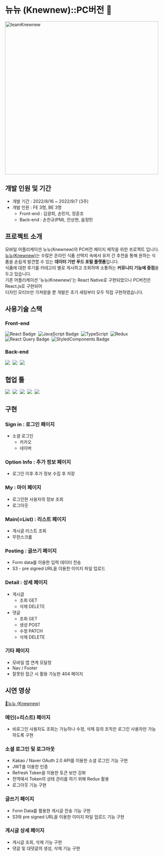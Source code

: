 # 뉴뉴 (Knewnew)::PC버전 🍭

<img src="https://user-images.githubusercontent.com/104430030/188837571-d895300c-0e2b-4cb9-907d-015b96852369.JPG" alt="teamKnewnew" width="500px" />

## 개발 인원 및 기간

- 개발 기간 : 2022/8/16 ~ 2022/9/7 (3주)
- 개발 인원 : FE 3명, BE 3명
  - Front-end : 김광희, 손민지, 정훈조
  - Back-end : 손찬규(PM), 안상현, 음정민

## 프로젝트 소개

모바일 어플리케이션 뉴뉴(Knewnew)의 PC버전 페이지 제작을 위한 프로젝트 입니다.<br>
[뉴뉴(Knewnew)](https://play.google.com/store/apps/details?id=com.mealing.knewnnew)는 수많은 온라인 식품 선택지 속에서 유저 간 추천을 통해 원하는 식품을 손쉽게 발견할 수 있는 **데이터 기반 푸드 포털 플랫폼**입니다.<br>
식품에 대한 후기를 카테고리 별로 게시하고 조회하며 소통하는 **커뮤니티 기능에 중점**을 두고 있습니다.<br>
기존 어플리케이션 '뉴뉴(Knewnew)'는 React Native로 구현되었으나 PC버전은 React.js로 구현되어<br>
디자인 모티브만 가져왔을 뿐 개발은 초기 세팅부터 모두 직접 구현하였습니다.<br>

## 사용기술 스택

### Front-end<br>
![React Badge](https://img.shields.io/badge/React-61DAFB?style=for-the-badge&logo=React&logoColor=white)&nbsp;
![JavaScript Badge](https://img.shields.io/badge/Javascript-F7DF1E?style=for-the-badge&logo=Javascript&logoColor=white)&nbsp;
![TypeScript](https://img.shields.io/badge/TypeScript-3178C6?style=for-the-badge&logo=typescript&logoColor=white)&nbsp;
![Redux](https://img.shields.io/badge/Redux-764ABC?style=for-the-badge&logo=redux&logoColor=white)&nbsp;
![React Query Badge](https://img.shields.io/badge/ReactQuery-FF4154?style=for-the-badge&logo=React&logoColor=white)&nbsp;
![StyledComponents Badge](https://img.shields.io/badge/styled--components-DB7093?style=for-the-badge&logo=styled-components&logoColor=white)

### Back-end<br>
<img src="https://img.shields.io/badge/Python-3776AB?style=for-the-badge&logo=Python&logoColor=white"/>&nbsp;
<img src="https://img.shields.io/badge/Django-092E20?style=for-the-badge&logo=Django&logoColor=white"/>&nbsp;
<img src="https://img.shields.io/badge/PostgreSQL-4169E1?style=for-the-badge&logo=MySQL&logoColor=white"/>&nbsp;

## 협업 툴
<img src="https://img.shields.io/badge/Postman-FF6C37?style=for-the-badge&logo=MySQL&logoColor=white"/>&nbsp;
<img src="https://img.shields.io/badge/Slack-4A154B?style=for-the-badge&logo=Slack&logoColor=white"/>&nbsp;
<img src="https://img.shields.io/badge/Trello-0052CC?style=for-the-badge&logo=Trello&logoColor=white"/>&nbsp;
<img src="https://img.shields.io/badge/Notion-000000?style=for-the-badge&logo=Notion&logoColor=white"/>&nbsp;
<img src="https://img.shields.io/badge/Github-181717?style=for-the-badge&logo=Github&logoColor=white"/>&nbsp;


## 구현 

### Sign in : 로그인 페이지
- 소셜 로그인
    - 카카오
    - 네이버

### Option Info : 추가 정보 페이지
- 로그인 이후 추가 정보 수집 후 저장

### My : 마이 페이지
- 로그인한 사용자의 정보 조회
- 로그아웃

### Main(=List) : 리스트 페이지
- 게시글 리스트 조회
- 무한스크롤

### Posting : 글쓰기 페이지
- Form data를 이용한 입력 데이터 전송
- S3 - pre signed URL을 이용한 이미지 파일 업로드

### Detail : 상세 페이지
- 게시글
    - 조회 GET
    - 삭제 DELETE
- 댓글
    - 조회 GET
    - 생성 POST
    - 수정 PATCH
    - 삭제 DELETE

### 기타 페이지
- 모바일 앱 연계 모달창
- Nav / Footer
- 잘못된 접근 시 활용 가능한 404 페이지

## 시연 영상

[🍭뉴뉴 (Knewnew)](http://www.youtube.com/)

### 메인(=리스트) 페이지
- 비로그인 사용자도 조회는 가능하나 수정, 삭제 등의 조작은 로그인 사용자만 가능하도록 구현 

### 소셜 로그인 및 로그아웃
- Kakao / Naver OAuth 2.0 API를 이용한 소셜 로그인 기능 구현
- JWT를 이용한 인증
- Refresh Token을 이용한 토큰 보안 강화
- 전역에서 Token의 상태 관리를 하기 위해 Redux 활용
- 로그아웃 기능 구현

### 글쓰기 페이지
- Form Data를 활용한 게시글 전송 기능 구현
- S3와 pre signed URL을 이용한 이미지 파일 업로드 기능 구현

### 게시글 상세 페이지
- 게시글 조회, 삭제 기능 구현
- 댓글 및 대댓글의 생성, 삭제 기능 구현

